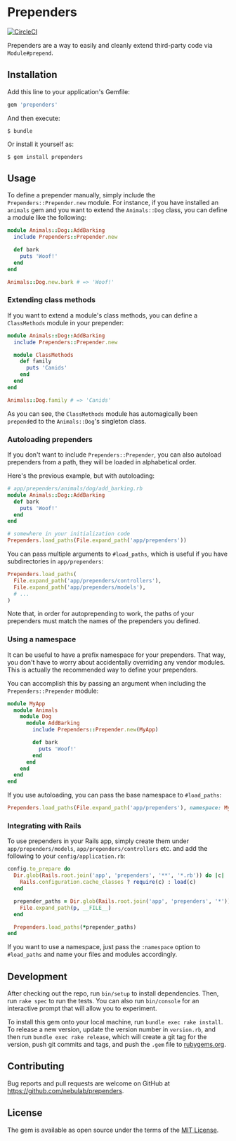 # Prependers

[![CircleCI](https://circleci.com/gh/nebulab/prependers.svg?style=svg)](https://circleci.com/gh/nebulab/prependers)

Prependers are a way to easily and cleanly extend third-party code via `Module#prepend`.

## Installation

Add this line to your application's Gemfile:

```ruby
gem 'prependers'
```

And then execute:

```console
$ bundle
```


Or install it yourself as:

```console
$ gem install prependers
```

## Usage

To define a prepender manually, simply include the `Prependers::Prepender.new` module. For instance,
if you have installed an `animals` gem and you want to extend the `Animals::Dog` class, you can
define a module like the following:

```ruby
module Animals::Dog::AddBarking
  include Prependers::Prepender.new

  def bark
    puts 'Woof!'
  end
end

Animals::Dog.new.bark # => 'Woof!'
```

### Extending class methods

If you want to extend a module's class methods, you can define a `ClassMethods` module in your
prepender:

```ruby
module Animals::Dog::AddBarking
  include Prependers::Prepender.new

  module ClassMethods
    def family
      puts 'Canids'
    end
  end
end

Animals::Dog.family # => 'Canids'
```

As you can see, the `ClassMethods` module has automagically been `prepend`ed to the `Animals::Dog`'s
singleton class.

### Autoloading prependers

If you don't want to include `Prependers::Prepender`, you can also autoload prependers from a path,
they will be loaded in alphabetical order.

Here's the previous example, but with autoloading:

```ruby
# app/prependers/animals/dog/add_barking.rb
module Animals::Dog::AddBarking
  def bark
    puts 'Woof!'
  end
end

# somewhere in your initialization code
Prependers.load_paths(File.expand_path('app/prependers'))
```

You can pass multiple arguments to `#load_paths`, which is useful if you have subdirectories in
`app/prependers`:

```ruby
Prependers.load_paths(
  File.expand_path('app/prependers/controllers'),
  File.expand_path('app/prependers/models'),
  # ...
)
```

Note that, in order for autoprepending to work, the paths of your prependers must match the names
of the prependers you defined.

### Using a namespace

It can be useful to have a prefix namespace for your prependers. That way, you don't have to worry
about accidentally overriding any vendor modules. This is actually the recommended way to define
your prependers.

You can accomplish this by passing an argument when including the `Prependers::Prepender` module:

```ruby
module MyApp
  module Animals
    module Dog
      module AddBarking
        include Prependers::Prepender.new(MyApp)

        def bark
          puts 'Woof!'
        end
      end
    end
  end
end
```

If you use autoloading, you can pass the base namespace to `#load_paths`:

```ruby
Prependers.load_paths(File.expand_path('app/prependers'), namespace: MyApp)
```

### Integrating with Rails

To use prependers in your Rails app, simply create them under `app/prependers/models`,
`app/prependers/controllers` etc. and add the following to your `config/application.rb`:

```ruby
config.to_prepare do
  Dir.glob(Rails.root.join('app', 'prependers', '**', '*.rb')) do |c|
    Rails.configuration.cache_classes ? require(c) : load(c)
  end

  prepender_paths = Dir.glob(Rails.root.join('app', 'prependers', '*')).map do |p|
    File.expand_path(p, __FILE__)
  end

  Prependers.load_paths(*prepender_paths)
end
```

If you want to use a namespace, just pass the `:namespace` option to `#load_paths` and name your
files and modules accordingly.

## Development

After checking out the repo, run `bin/setup` to install dependencies. Then, run `rake spec` to run
the tests. You can also run `bin/console` for an interactive prompt that will allow you to
experiment.

To install this gem onto your local machine, run `bundle exec rake install`. To release a new
version, update the version number in `version.rb`, and then run `bundle exec rake release`, which
will create a git tag for the version, push git commits and tags, and push the `.gem` file to
[rubygems.org](https://rubygems.org).

## Contributing

Bug reports and pull requests are welcome on GitHub at https://github.com/nebulab/prependers.

## License

The gem is available as open source under the terms of the [MIT License](https://opensource.org/licenses/MIT).
